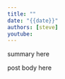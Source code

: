 ```yaml
---
title: ""
date: "{{date}}"
authors: [steve]
youtube: 
---
```


<YouTubePlayer youtubeLink={frontmatter.youtube} />

summary here

<!-- truncate -->

post body here
